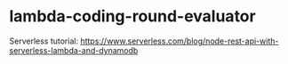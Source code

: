 # lambda-coding-round-evaluator
Serverless tutorial: https://www.serverless.com/blog/node-rest-api-with-serverless-lambda-and-dynamodb
